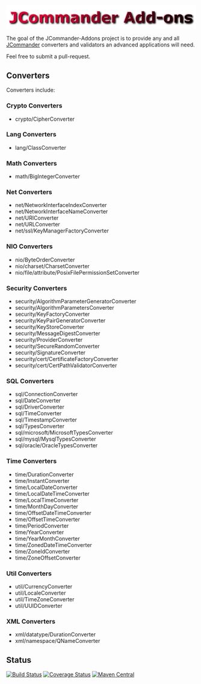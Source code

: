 <!--
    Copyright (C) 2016 Gary Gregory. All rights reserved.

    See the NOTICE.txt file distributed with this work for additional
    information regarding copyright ownership.

    Licensed under the Apache License, Version 2.0 (the "License");
    you may not use this file except in compliance with the License.
    You may obtain a copy of the License at

        http://www.apache.org/licenses/LICENSE-2.0

    Unless required by applicable law or agreed to in writing, software
    distributed under the License is distributed on an "AS IS" BASIS,
    WITHOUT WARRANTIES OR CONDITIONS OF ANY KIND, either express or implied.
    See the License for the specific language governing permissions and
    limitations under the License.
-->
![jcommander-addons](https://github.com/garydgregory/jcommander-addons/raw/master/src/site/resources/images/logo.png "jcommander-addons")

The goal of the JCommander-Addons project is to provide any and all [JCommander](http://jcommander.org/) 
converters and validators an advanced applications will need.

Feel free to submit a pull-request.

## Converters 
Converters include:

### Crypto Converters

- crypto/CipherConverter

### Lang  Converters
- lang/ClassConverter

### Math Converters

- math/BigIntegerConverter

### Net Converters

- net/NetworkInterfaceIndexConverter
- net/NetworkInterfaceNameConverter
- net/URIConverter
- net/URLConverter
- net/ssl/KeyManagerFactoryConverter

### NIO Converters

- nio/ByteOrderConverter
- nio/charset/CharsetConverter
- nio/file/attribute/PosixFilePermissionSetConverter

### Security Converters

- security/AlgorithmParameterGeneratorConverter
- security/AlgorithmParametersConverter
- security/KeyFactoryConverter
- security/KeyPairGeneratorConverter
- security/KeyStoreConverter
- security/MessageDigestConverter
- security/ProviderConverter
- security/SecureRandomConverter
- security/SignatureConverter
- security/cert/CertificateFactoryConverter
- security/cert/CertPathValidatorConverter

### SQL Converters
 
- sql/ConnectionConverter
- sql/DateConverter
- sql/DriverConverter
- sql/TimeConverter
- sql/TimestampConverter
- sql/TypesConverter
- sql/microsoft/MicrosoftTypesConverter
- sql/mysql/MysqlTypesConverter
- sql/oracle/OracleTypesConverter

### Time Converters

- time/DurationConverter
- time/InstantConverter
- time/LocalDateConverter
- time/LocalDateTimeConverter
- time/LocalTimeConverter
- time/MonthDayConverter
- time/OffsetDateTimeConverter
- time/OffsetTimeConverter
- time/PeriodConverter
- time/YearConverter
- time/YearMonthConverter
- time/ZonedDateTimeConverter
- time/ZoneIdConverter
- time/ZoneOffsetConverter

### Util Converters

- util/CurrencyConverter
- util/LocaleConverter
- util/TimeZoneConverter
- util/UUIDConverter

### XML Converters

- xml/datatype/DurationConverter
- xml/namespace/QNameConverter 

## Status

[![Build Status](https://travis-ci.org/garydgregory/jcommander-addons.svg?branch=master)](https://travis-ci.org/garydgregory/jcommander-addons)
[![Coverage Status](https://coveralls.io/repos/github/garydgregory/jcommander-addons/badge.svg?branch=master)](https://coveralls.io/github/garydgregory/jcommander-addons?branch=master)
[![Maven Central](https://maven-badges.herokuapp.com/maven-central/com.garygregory/jcommander-addons/badge.svg)](https://maven-badges.herokuapp.com/maven-central/com.garygregory/jcommander-addons)
